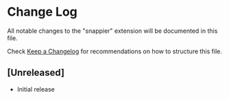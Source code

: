 # Change Log
All notable changes to the "snappier" extension will be documented in this file.

Check [Keep a Changelog](http://keepachangelog.com/) for recommendations on how to structure this file.

## [Unreleased]
- Initial release
